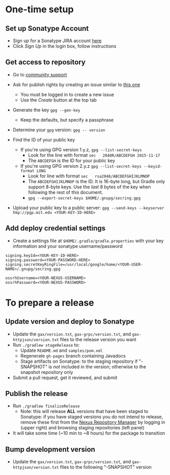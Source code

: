 One-time setup
==============

Set up Sonatype Account
-----------------------
* Sign up for a Sonatype JIRA account [here](https://issues.sonatype.org)
* Click *Sign Up* in the login box, follow instructions

Get access to repository
------------------------
* Go to [community support](https://issues.sonatype.org/browse/OSSRH)
* Ask for publish rights by creating an issue similar to [this one](https://issues.sonatype.org/browse/OSSRH-32031)
  * You must be logged in to create a new issue
  * Use the *Create* button at the top tab

* Generate the key `gpg --gen-key`
  * Keep the defaults, but specify a passphrase

* Determine your `gpg` version: `gpg -- version`

* Find the ID of your public key
  * If you're using GPG version 1.y.z, `gpg --list-secret-keys`
    * Look for the line with format `sec   2048R/ABCDEFGH 2015-11-17`
    * The `ABCDEFGH` is the ID for your public key
  * If you're using GPG version 2.y.z `gpg --list-secret-keys --keyid-format LONG`
    * Look for line with format `sec   rsa2048/ABCDEFGHIJKLMNOP`
    * The `ABCDEFGHIJKLMNOP` is the ID. It is 16-byte long, but Gradle
      only support 8-byte keys. Use the *last* 8 bytes of the key when
      following the rest of this document.
    * `gpg --export-secret-keys $HOME/.gnupg/secring.gpg`

* Upload your public key to a public server: `gpg --send-keys --keyserver hkp://pgp.mit.edu <YOUR-KEY-ID-HERE>`

Add deploy credential settings
------------------------
* Create a settings file at `$HOME/.gradle/gradle.properties` with your key information and your sonatype username/password

```
signing.keyId=<YOUR-KEY-ID-HERE>
signing.password=<YOUR-PASSWORD-HERE>
signing.secretKeyRingFile=/usr/local/google/home/<YOUR-USER-NAME>/.gnupg/secring.gpg

ossrhUsername=<YOUR-NEXUS-USERNAME>
ossrhPassword=<YOUR-NEXUS-PASSWORD>
```

To prepare a release
====================

Update version and deploy to Sonatype
-------------------------------------
* Update the `gax/version.txt`, `gax-grpc/version.txt`, and `gax-httpjson/version.txt` files to the
  release version you want
* Run `./gradlew stageRelease` to:
  * Update `README.md` and `samples/pom.xml`
  * Regenerate `gh-pages` branch containing Javadocs
  * Stage artifacts on Sonatype: to the staging repository if "-SNAPSHOT" is *not* included in the version; otherwise to the snapshot repository only
* Submit a pull request, get it reviewed, and submit

Publish the release
-------------------
* Run `./gradlew finalizeRelease`
  * Note: this will release **ALL** versions that have been staged to Sonatype:
    if you have staged versions you do not intend to release, remove these first
    from the [Nexus Repository Manager](https://oss.sonatype.org/) by logging in
    (upper right) and browsing staging repositories (left panel)
* It will take some time (~10 min to ~8 hours) for the package to transition

Bump development version
------------------------
* Update the `gax/version.txt`, `gax-grpc/version.txt`, and `gax-httpjson/version.txt` files to the
  following "-SNAPSHOT" version
